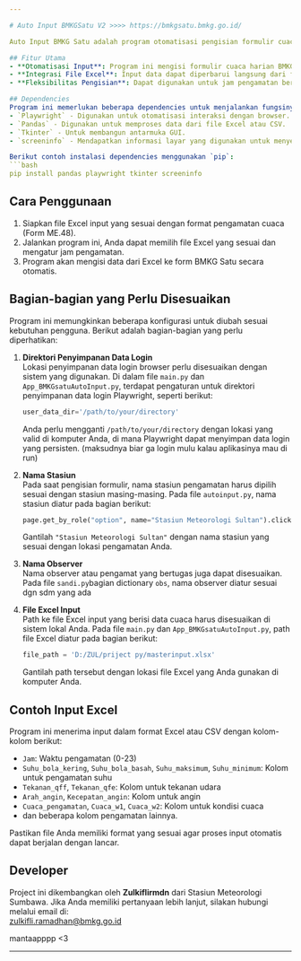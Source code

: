 ```yaml
---

# Auto Input BMKGSatu V2 >>>> https://bmkgsatu.bmkg.go.id/

Auto Input BMKG Satu adalah program otomatisasi pengisian formulir cuaca harian yang digunakan pada stasiun meteorologi BMKG, sesuai dengan form ME.48. Program ini membantu melakukan pengisian data cuaca, seperti suhu, kecepatan angin, penguapan, dan banyak lagi, secara otomatis ke sistem BMKG Satu berdasarkan input dari file Excel yang sesuai dengan template yang telah disediakan.

## Fitur Utama
- **Otomatisasi Input**: Program ini mengisi formulir cuaca harian BMKG secara otomatis.
- **Integrasi File Excel**: Input data dapat diperbarui langsung dari file Excel yang sesuai dengan pengamatan cuaca.
- **Fleksibilitas Pengisian**: Dapat digunakan untuk jam pengamatan berbeda sesuai dengan jadwal stasiun.

## Dependencies
Program ini memerlukan beberapa dependencies untuk menjalankan fungsinya, berikut adalah beberapa yang digunakan:
- `Playwright` - Digunakan untuk otomatisasi interaksi dengan browser.
- `Pandas` - Digunakan untuk memproses data dari file Excel atau CSV.
- `Tkinter` - Untuk membangun antarmuka GUI.
- `screeninfo` - Mendapatkan informasi layar yang digunakan untuk menyesuaikan tampilan browser.

Berikut contoh instalasi dependencies menggunakan `pip`:
```bash
pip install pandas playwright tkinter screeninfo
```

## Cara Penggunaan
1. Siapkan file Excel input yang sesuai dengan format pengamatan cuaca (Form ME.48).
2. Jalankan program ini, Anda dapat memilih file Excel yang sesuai dan mengatur jam pengamatan.
3. Program akan mengisi data dari Excel ke form BMKG Satu secara otomatis.

## Bagian-bagian yang Perlu Disesuaikan
Program ini memungkinkan beberapa konfigurasi untuk diubah sesuai kebutuhan pengguna. Berikut adalah bagian-bagian yang perlu diperhatikan:

1. **Direktori Penyimpanan Data Login**  
   Lokasi penyimpanan data login browser perlu disesuaikan dengan sistem yang digunakan. Di dalam file `main.py` dan `App_BMKGsatuAutoInput.py`, terdapat pengaturan untuk direktori penyimpanan data login Playwright, seperti berikut:
   ```python
   user_data_dir='/path/to/your/directory'
   ```
   Anda perlu mengganti `/path/to/your/directory` dengan lokasi yang valid di komputer Anda, di mana Playwright dapat menyimpan data login yang persisten. (maksudnya biar ga login mulu kalau aplikasinya mau di run)

2. **Nama Stasiun**  
   Pada saat pengisian formulir, nama stasiun pengamatan harus dipilih sesuai dengan stasiun masing-masing. Pada file `autoinput.py`, nama stasiun diatur pada bagian berikut:
   ```python
   page.get_by_role("option", name="Stasiun Meteorologi Sultan").click()
   ```
   Gantilah `"Stasiun Meteorologi Sultan"` dengan nama stasiun yang sesuai dengan lokasi pengamatan Anda.

3. **Nama Observer**  
   Nama observer atau pengamat yang bertugas juga dapat disesuaikan. Pada file `sandi.py`bagian dictionary `obs`, nama observer diatur sesuai dgn sdm yang ada

4. **File Excel Input**  
   Path ke file Excel input yang berisi data cuaca harus disesuaikan di sistem lokal Anda. Pada file `main.py` dan `App_BMKGsatuAutoInput.py`, path file Excel diatur pada bagian berikut:
   ```python
   file_path = 'D:/ZUL/priject py/masterinput.xlsx'
   ```
   Gantilah path tersebut dengan lokasi file Excel yang Anda gunakan di komputer Anda.


## Contoh Input Excel
Program ini menerima input dalam format Excel atau CSV dengan kolom-kolom berikut:
- `Jam`: Waktu pengamatan (0-23)
- `Suhu_bola_kering`, `Suhu_bola_basah`, `Suhu_maksimum`, `Suhu_minimum`: Kolom untuk pengamatan suhu
- `Tekanan_qff`, `Tekanan_qfe`: Kolom untuk tekanan udara
- `Arah_angin`, `Kecepatan_angin`: Kolom untuk angin
- `Cuaca_pengamatan`, `Cuaca_w1`, `Cuaca_w2`: Kolom untuk kondisi cuaca
- dan beberapa kolom pengamatan lainnya.

Pastikan file Anda memiliki format yang sesuai agar proses input otomatis dapat berjalan dengan lancar.

## Developer
Project ini dikembangkan oleh **Zulkiflirmdn** dari Stasiun Meteorologi Sumbawa. Jika Anda memiliki pertanyaan lebih lanjut, silakan hubungi melalui email di:  
zulkifli.ramadhan@bmkg.go.id

mantaapppp <3

---
```

